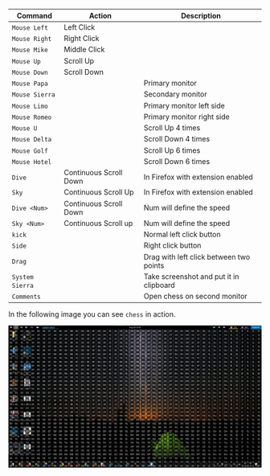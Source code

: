 | Command         | Action                 | Description                             |
| --------------- | ---------------------- | --------------------------------------- |
| `Mouse Left`    | Left Click             |                                         |
| `Mouse Right`   | Right Click            |                                         |
| `Mouse Mike`    | Middle Click           |                                         |
| `Mouse Up`      | Scroll Up              |                                         |
| `Mouse Down`    | Scroll Down            |                                         |
| `Mouse Papa`    |                        | Primary monitor                         |
| `Mouse Sierra`  |                        | Secondary monitor                       |
| `Mouse Limo`    |                        | Primary monitor left side               |
| `Mouse Romeo`   |                        | Primary monitor right side              |
| `Mouse U`       |                        | Scroll Up 4 times                       |
| `Mouse Delta`   |                        | Scroll Down 4 times                     |
| `Mouse Golf`    |                        | Scroll Up 6 times                       |
| `Mouse Hotel`   |                        | Scroll Down 6 times                     |
| `Dive`          | Continuous Scroll Down | In Firefox with extension enabled       |
| `Sky`           | Continuous Scroll Up   | In Firefox with extension enabled       |
| `Dive <Num>`    | Continuous Scroll Down | Num will define the speed               |
| `Sky <Num>`     | Continuous Scroll up   | Num will define the speed               |
| `kick`          |                        | Normal left click button                |
| `Side`          |                        | Right click button                      |
| `Drag`          |                        | Drag with left click between two points |
| `System Sierra` |                        | Take screenshot and put it in clipboard |
| `Comments`      |                        | Open chess on second monitor            |

In the following image you can see `chess` in action.

![Chess](img/chess.png)